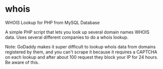 whois
=====

WHOIS Lookup for PHP from MySQL Database

A simple PHP script that lets you look up several domain names WHOIS data. Uses several different companies to do a whois lookup. 

Note: GoDaddy makes it super difficult to lookup whois data from domains registered by them, and you can't scrape it because it requires a CAPTCHA on each lookup and after about 100 request they block your IP for 24 hours. Be aware of this. 
